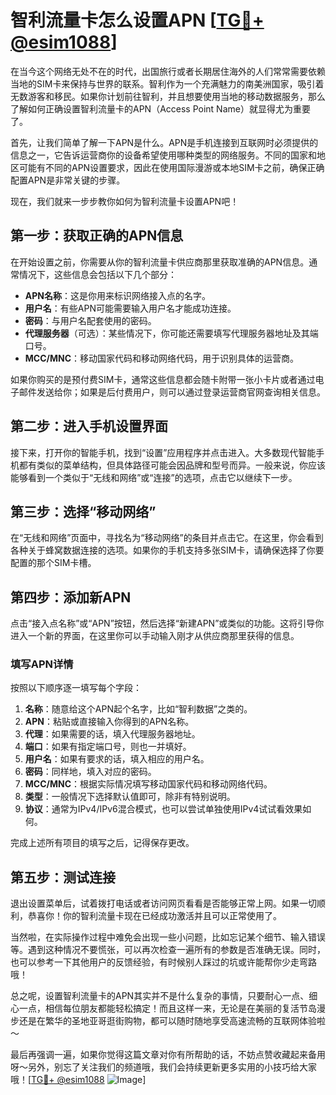 # 智利流量卡怎么设置APN [[TG💪+ @esim1088](https://t.me/s/esim1088)]

在当今这个网络无处不在的时代，出国旅行或者长期居住海外的人们常常需要依赖当地的SIM卡来保持与世界的联系。智利作为一个充满魅力的南美洲国家，吸引着无数游客和移民。如果你计划前往智利，并且想要使用当地的移动数据服务，那么了解如何正确设置智利流量卡的APN（Access Point Name）就显得尤为重要了。

首先，让我们简单了解一下APN是什么。APN是手机连接到互联网时必须提供的信息之一，它告诉运营商你的设备希望使用哪种类型的网络服务。不同的国家和地区可能有不同的APN设置要求，因此在使用国际漫游或本地SIM卡之前，确保正确配置APN是非常关键的步骤。

现在，我们就来一步步教你如何为智利流量卡设置APN吧！

## 第一步：获取正确的APN信息

在开始设置之前，你需要从你的智利流量卡供应商那里获取准确的APN信息。通常情况下，这些信息会包括以下几个部分：

- **APN名称**：这是你用来标识网络接入点的名字。
- **用户名**：有些APN可能需要输入用户名才能成功连接。
- **密码**：与用户名配套使用的密码。
- **代理服务器**（可选）：某些情况下，你可能还需要填写代理服务器地址及其端口号。
- **MCC/MNC**：移动国家代码和移动网络代码，用于识别具体的运营商。

如果你购买的是预付费SIM卡，通常这些信息都会随卡附带一张小卡片或者通过电子邮件发送给你；如果是后付费用户，则可以通过登录运营商官网查询相关信息。

## 第二步：进入手机设置界面

接下来，打开你的智能手机，找到“设置”应用程序并点击进入。大多数现代智能手机都有类似的菜单结构，但具体路径可能会因品牌和型号而异。一般来说，你应该能够看到一个类似于“无线和网络”或“连接”的选项，点击它以继续下一步。

## 第三步：选择“移动网络”

在“无线和网络”页面中，寻找名为“移动网络”的条目并点击它。在这里，你会看到各种关于蜂窝数据连接的选项。如果你的手机支持多张SIM卡，请确保选择了你要配置的那个SIM卡槽。

## 第四步：添加新APN

点击“接入点名称”或“APN”按钮，然后选择“新建APN”或类似的功能。这将引导你进入一个新的界面，在这里你可以手动输入刚才从供应商那里获得的信息。

### 填写APN详情

按照以下顺序逐一填写每个字段：

1. **名称**：随意给这个APN起个名字，比如“智利数据”之类的。
2. **APN**：粘贴或直接输入你得到的APN名称。
3. **代理**：如果需要的话，填入代理服务器地址。
4. **端口**：如果有指定端口号，则也一并填好。
5. **用户名**：如果有要求的话，填入相应的用户名。
6. **密码**：同样地，填入对应的密码。
7. **MCC/MNC**：根据实际情况填写移动国家代码和移动网络代码。
8. **类型**：一般情况下选择默认值即可，除非有特别说明。
9. **协议**：通常为IPv4/IPv6混合模式，也可以尝试单独使用IPv4试试看效果如何。

完成上述所有项目的填写之后，记得保存更改。

## 第五步：测试连接

退出设置菜单后，试着拨打电话或者访问网页看看是否能够正常上网。如果一切顺利，恭喜你！你的智利流量卡现在已经成功激活并且可以正常使用了。

当然啦，在实际操作过程中难免会出现一些小问题，比如忘记某个细节、输入错误等。遇到这种情况不要慌张，可以再次检查一遍所有的参数是否准确无误。同时，也可以参考一下其他用户的反馈经验，有时候别人踩过的坑或许能帮你少走弯路哦！

总之呢，设置智利流量卡的APN其实并不是什么复杂的事情，只要耐心一点、细心一点，相信每位朋友都能轻松搞定！而且这样一来，无论是在美丽的复活节岛漫步还是在繁华的圣地亚哥逛街购物，都可以随时随地享受高速流畅的互联网体验啦～

最后再强调一遍，如果你觉得这篇文章对你有所帮助的话，不妨点赞收藏起来备用呀～另外，别忘了关注我们的频道哦，我们会持续更新更多实用的小技巧给大家哦！[[TG💪+ @esim1088](https://t.me/s/esim1088) ![Image](https://i.postimg.cc/4NQfJmqS/Snipaste-2025-05-13-00-14-12.png)]